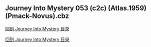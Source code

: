 ## Journey Into Mystery 053 (c2c) (Atlas.1959) (Pmack-Novus).cbz


[回到 Journey Into Mystery 目录](https://github.com/alicewish/markdown/blob/master/series/Journey-Into-Mystery.md)




[回到 Journey Into Mystery 目录](https://github.com/alicewish/markdown/blob/master/series/Journey-Into-Mystery.md)

